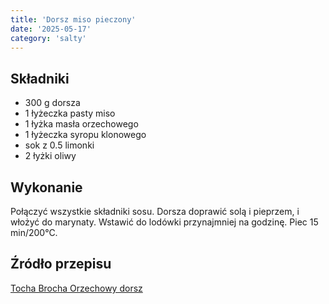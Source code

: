 ```yaml
---
title: 'Dorsz miso pieczony'
date: '2025-05-17'
category: 'salty'
---
```


## Składniki

- 300 g dorsza
- 1 łyżeczka pasty miso
- 1 łyżka masła orzechowego
- 1 łyżeczka syropu klonowego
- sok z 0.5 limonki
- 2 łyżki oliwy

## Wykonanie

Połączyć wszystkie składniki sosu. Dorsza doprawić solą i pieprzem, i włożyć do marynaty. Wstawić do lodówki przynajmniej na godzinę.
Piec 15 min/200°C.

## Źródło przepisu

[Tocha Brocha Orzechowy dorsz](https://www.instagram.com/reel/C3THL0Rsk0C/)
